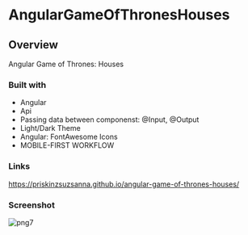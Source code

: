 # AngularGameOfThronesHouses

## Overview
Angular Game of Thrones: Houses 

### Built with

- Angular
- Api
- Passing data between componenst: @Input, @Output
- Light/Dark Theme
- Angular: FontAwesome Icons
- MOBILE-FIRST WORKFLOW


### Links
https://priskinzsuzsanna.github.io/angular-game-of-thrones-houses/

### Screenshot

![png7](https://github.com/PriskinZsuzsanna/angular-game-of-thrones-houses/assets/121173949/8e8a4b0c-0deb-40af-b8a6-a5b6c6a78105)

